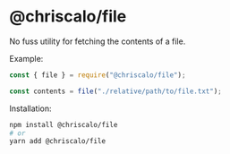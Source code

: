 # @chriscalo/file
No fuss utility for fetching the contents of a file.

Example:

``` js
const { file } = require("@chriscalo/file");

const contents = file("./relative/path/to/file.txt");
```

Installation:

``` sh
npm install @chriscalo/file
# or
yarn add @chriscalo/file
```
